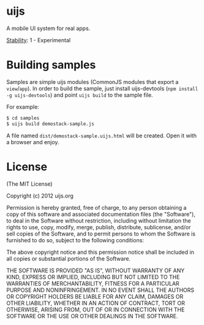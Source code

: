 # uijs

A mobile UI system for real apps.

[Stability](http://nodejs.org/docs/latest/api/all.html#all_stability_index): 1 - Experimental

# Building samples

Samples are simple uijs modules (CommonJS modules that export a `view`/`app`).
In order to build the sample, just install uijs-devtools (`npm install -g uijs-devtools`) and
point `uijs build` to the sample file.

For example:

```bash
$ cd samples
$ uijs build demostack-sample.js
```

A file named `dist/demostack-sample.uijs.html` will be created. Open it with a browser and enjoy.

# License

(The MIT License)

Copyright (c) 2012 uijs.org

Permission is hereby granted, free of charge, to any person obtaining a copy of this software and associated documentation files (the "Software"), to deal in the Software without restriction, including without limitation the rights to use, copy, modify, merge, publish, distribute, sublicense, and/or sell copies of the Software, and to permit persons to whom the Software is furnished to do so, subject to the following conditions:

The above copyright notice and this permission notice shall be included in all copies or substantial portions of the Software.

THE SOFTWARE IS PROVIDED "AS IS", WITHOUT WARRANTY OF ANY KIND, EXPRESS OR IMPLIED, INCLUDING BUT NOT LIMITED TO THE WARRANTIES OF MERCHANTABILITY, FITNESS FOR A PARTICULAR PURPOSE AND NONINFRINGEMENT. IN NO EVENT SHALL THE AUTHORS OR COPYRIGHT HOLDERS BE LIABLE FOR ANY CLAIM, DAMAGES OR OTHER LIABILITY, WHETHER IN AN ACTION OF CONTRACT, TORT OR OTHERWISE, ARISING FROM, OUT OF OR IN CONNECTION WITH THE SOFTWARE OR THE USE OR OTHER DEALINGS IN THE SOFTWARE.
